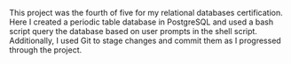 This project was the fourth of five for my relational databases certification. Here I created a periodic table database in PostgreSQL and used a bash script query the database based on user prompts in the shell script. Additionally, I used Git to stage changes and commit them as I progressed through the project.
